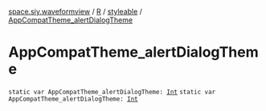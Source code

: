 [space.siy.waveformview](../../index.md) / [R](../index.md) / [styleable](index.md) / [AppCompatTheme_alertDialogTheme](./-app-compat-theme_alert-dialog-theme.md)

# AppCompatTheme_alertDialogTheme

`static var AppCompatTheme_alertDialogTheme: `[`Int`](https://kotlinlang.org/api/latest/jvm/stdlib/kotlin/-int/index.html)
`static var AppCompatTheme_alertDialogTheme: `[`Int`](https://kotlinlang.org/api/latest/jvm/stdlib/kotlin/-int/index.html)